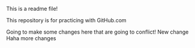 This is a readme file!

This repository is for practicing with GitHub.com

Going to make some changes here that are going to conflict!
New change
Haha more changes
